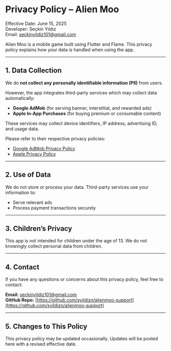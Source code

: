 # Privacy Policy – Alien Moo

Effective Date: June 15, 2025  
Developer: Seçkin Yıldız  
Email: seckinyildiz101@gmail.com

Alien Moo is a mobile game built using Flutter and Flame. This privacy policy explains how your data is handled when using the app.

---

## 1. Data Collection

We do **not collect any personally identifiable information (PII)** from users.

However, the app integrates third-party services which may collect data automatically:

- **Google AdMob** (for serving banner, interstitial, and rewarded ads)
- **Apple In-App Purchases** (for buying premium or consumable content)

These services may collect device identifiers, IP address, advertising ID, and usage data.

Please refer to their respective privacy policies:
- [Google AdMob Privacy Policy](https://policies.google.com/technologies/ads)
- [Apple Privacy Policy](https://www.apple.com/legal/privacy/)

---

## 2. Use of Data

We do not store or process your data. Third-party services use your information to:
- Serve relevant ads
- Process payment transactions securely

---

## 3. Children’s Privacy

This app is not intended for children under the age of 13. We do not knowingly collect personal data from children.

---

## 4. Contact

If you have any questions or concerns about this privacy policy, feel free to contact:

**Email:** seckinyildiz101@gmail.com  
**GitHub Repo:** [https://github.com/syildizn/alienmoo-support](https://github.com/syildizn/alienmoo-support)

---

## 5. Changes to This Policy

This privacy policy may be updated occasionally. Updates will be posted here with a revised effective date.

